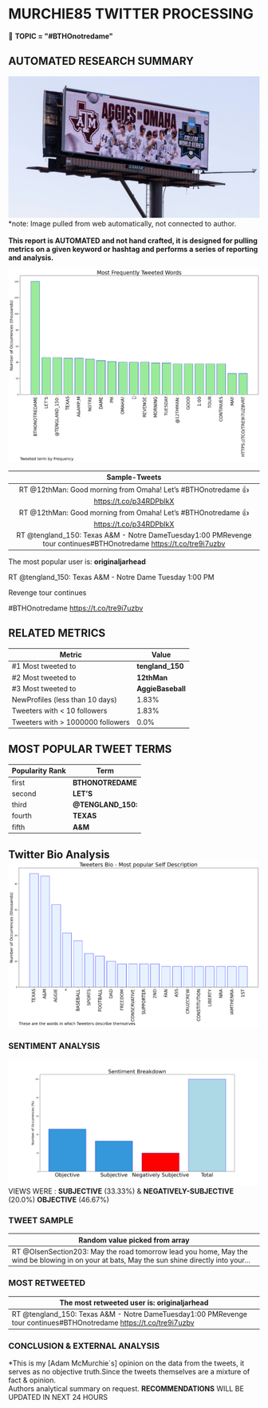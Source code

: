 # MURCHIE85 TWITTER PROCESSING 
&#x1F34E; **TOPIC = "#BTHOnotredame"**

## AUTOMATED RESEARCH SUMMARY

![image](assets/2022-06-21hashtagImage.png)*note: Image pulled from web automatically, not connected to author.
<br></br>
<b> This report is AUTOMATED and not hand crafted, it is designed for pulling metrics on a given keyword or hashtag and performs a series of reporting and analysis.</b>



![image](assets/2022-06-21TWEETS.png)



|                **Sample-Tweets**        |
| :-------------: |
| RT @12thMan: Good morning from Omaha! Let’s #BTHOnotredame 👍 https://t.co/p34RDPblkX |
| RT @12thMan: Good morning from Omaha! Let’s #BTHOnotredame 👍 https://t.co/p34RDPblkX |
| RT @tengland_150: Texas A&amp;M - Notre DameTuesday1:00 PMRevenge tour continues#BTHOnotredame https://t.co/tre9i7uzbv |

The most popular user is: **originaljarhead**
<div class="alert alert-block alert-danger"> RT @tengland_150: Texas A&amp;M - Notre Dame
Tuesday
1:00 PM

Revenge tour continues

#BTHOnotredame https://t.co/tre9i7uzbv</div>

## RELATED METRICS<br>
| Metric | Value |
| ------------- | ------------- |
| #1 Most tweeted to  | **tengland_150** |
| #2 Most tweeted to  | **12thMan** |
| #3 Most tweeted to  | **AggieBaseball** |
| NewProfiles (less than 10 days) | 1.83%  |
| Tweeters with < 10 followers  | 1.83%|
| Tweeters with > 1000000 followers  | 0.0%  |



## MOST POPULAR TWEET TERMS 


| Popularity Rank  | Term |
| ------------- | ------------- |
| first  | **BTHONOTREDAME**  |
| second  | **LET’S**  |
| third  | **@TENGLAND_150:** |
| fourth  | **TEXAS**  |
| fifth  | **A&AMP;M**  |


## Twitter Bio Analysis![image](assets/2022-06-21BIO.png)
### SENTIMENT ANALYSIS
![image](assets/2022-06-21sentiment.png)
VIEWS WERE : **SUBJECTIVE**  (33.33%) & **NEGATIVELY-SUBJECTIVE** (20.0%) **OBJECTIVE** (46.67%)

### TWEET SAMPLE 
| Random value picked from array |
| ------------- |
|RT @OlsenSection203: May the road tomorrow lead you home, May the wind be blowing in on your at bats, May the sun shine directly into your… |

### MOST RETWEETED 

| The most retweeted user is: **originaljarhead**  |
| ------------- |
| RT @tengland_150: Texas A&amp;M - Notre DameTuesday1:00 PMRevenge tour continues#BTHOnotredame https://t.co/tre9i7uzbv |

### CONCLUSION & EXTERNAL ANALYSIS

*This is my [Adam McMurchie`s] opinion on the data from the tweets, it serves as no objective truth.Since the tweets themselves are a mixture of fact & opinion.<br>
Authors analytical summary on request.
**RECOMMENDATIONS** WILL BE UPDATED IN NEXT  24 HOURS <br>